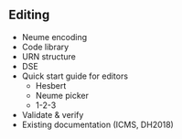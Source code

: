 ## Editing

- Neume encoding
- Code library
- URN structure
- DSE
- Quick start guide for editors
    - Hesbert
    - Neume picker
    - 1-2-3
- Validate & verify
- Existing documentation (ICMS, DH2018)
